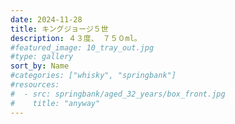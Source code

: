 ```yaml
---
date: 2024-11-28
title: キングジョージ５世
description: ４３度、 ７５０ml。
#featured_image: 10_tray_out.jpg
#type: gallery
sort_by: Name
#categories: ["whisky", "springbank"]
#resources:
#  - src: springbank/aged_32_years/box_front.jpg
#    title: "anyway"
---
```

